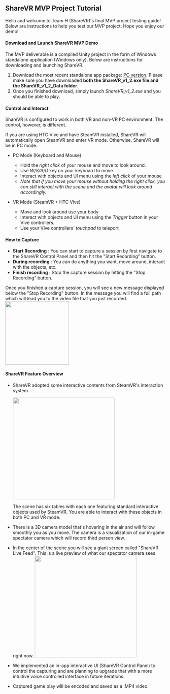 ## ShareVR MVP Project Tutorial
Hello and welcome to Team H (ShareVR)'s final MVP project testing guide! Below are instructions to help you test our MVP project. Hope you enjoy our demo!

#### Download and Launch ShareVR MVP Demo
The MVP deliverable is a compiled Unity project in the form of Windows standalone application (Windows only). Below are instructions for downloading and launching ShareVR.

1. Download the most recent standalone app package: [PC version](https://github.com/nuvention-web/Team-H/tree/submission/UnityProjects/Q1-Deliverable/ShareVR). Please make sure you have downloaded **both the ShareVR_v1_2.exe file and the ShareVR_v1_2_Data folder**.
2. Once you finished download, simply launch *ShareVR_v1_2.exe* and you should be able to play.

#### Control and Interact
ShareVR is configured to work in both VR and non-VR PC environment. The control, however, is different.

If you are using HTC Vive and have SteamVR installed, ShareVR will automatically open SteamVR and enter VR mode. Otherwise, ShareVR will be in PC mode.

- PC Mode (Keyboard and Mouse)
  - Hold the *right click* of your mouse and move to look around.
  - Use *W/S/A/D* key on your keyboard to move
  - Interact with objects and UI menu using the *left click* of your mouse
  - *Note that if you move your mouse without holding the right click, you can still interact with the scene and the avatar will look around accordingly.*

- VR Mode (SteamVR + HTC Vive)
  - Move and look around use your body
  - Interact with objects and UI menu using the *Trigger* button in your Vive controllers.
  - Use your Vive controllers' *touchpad* to teleport

#### How to Capture
- **Start Recording** : You can start to capture a session by first navigate to the ShareVR Control Panel and then hit the "Start Recording" button.
- **During recording** : You can do anything you want, move around, interact with the objects, etc.
- **Finish recording** : Stop the capture session by hitting the "Stop Recording" button.

Once you finished a capture session, you will see a new message displayed below the "Stop Recording" button. In the message you will find a full path which will lead you to the video file that you just recorded.
<img src="https://github.com/nuvention-web/Team-H/blob/submission/UnityProjects/Q1-Deliverable/ShareVR/Q1-Deliverable-Scene3.png?raw=true" width="200">

#### ShareVR Feature Overview
- ShareVR adopted some interactive contents from SteamVR's interaction system.

  <img src="https://github.com/nuvention-web/Team-H/blob/submission/UnityProjects/Q1-Deliverable/ShareVR/Q1-Deliverable-Scene1.png?raw=true" width="320">

  The scene has six tables with each one featuring standard interactive objects used by SteamVR. You are able to interact with these objects in both PC and VR mode.

- There is a 3D camera model that's hovering in the air and will follow smoothly you as you move. The camera is a visualization of our in-game spectator camera which will record third person view.

- In the center of the scene you will see a giant screen called "ShareVR Live Feed". This is a live preview of what our spectator camera sees right now.
  <img src="https://github.com/nuvention-web/Team-H/blob/submission/UnityProjects/Q1-Deliverable/ShareVR/Q1-Deliverable-Scene2.png?raw=true" width="320">

- We implemented an in-app interactive UI (ShareVR Control Panel) to control the capturing and are planning to upgrade that with a more intuitive voice controlled interface in future iterations.

- Captured game play will be encoded and saved as a .MP4 video.
